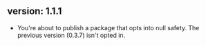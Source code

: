 ## version: 1.1.1

* You're about to publish a package that opts into null safety.
  The previous version (0.3.7) isn't opted in.